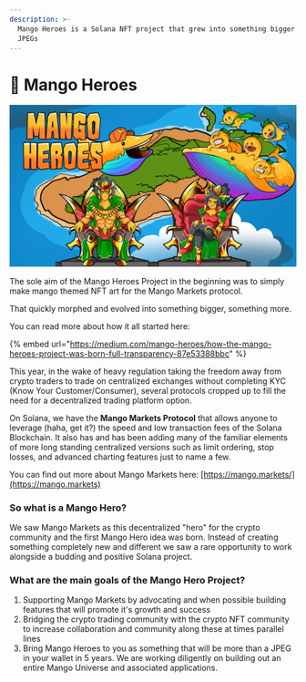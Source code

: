```yaml
---
description: >-
  Mango Heroes is a Solana NFT project that grew into something bigger than just
  JPEGs
---
```


# 🥭 Mango Heroes

![](<.gitbook/assets/Untitled (1920 x 1080 px) (1).png>)

The sole aim of the Mango Heroes Project in the beginning was to simply make mango themed NFT art for the Mango Markets protocol.&#x20;

That quickly morphed and evolved into something bigger, something more.

&#x20;You can read more about how it all started here:

{% embed url="https://medium.com/mango-heroes/how-the-mango-heroes-project-was-born-full-transparency-87e53388bbc" %}

This year, in the wake of heavy regulation taking the freedom away from crypto traders to trade on centralized exchanges without completing KYC (Know Your Customer/Consumer), several protocols cropped up to fill the need for a decentralized trading platform option.

On Solana, we have the **Mango Markets Protocol** that allows anyone to leverage (haha, get it?) the speed and low transaction fees of the Solana Blockchain. It also has and has been adding many of the familiar elements of more long standing centralized versions such as limit ordering, stop losses, and advanced charting features just to name a few.

You can find out more about Mango Markets here: [https://mango.markets/](https://mango.markets)

### So what is a Mango Hero?

We saw Mango Markets as this decentralized "hero" for the crypto community and the first Mango Hero idea was born. Instead of creating something completely new and different we saw a rare opportunity to work alongside a budding and positive Solana project.&#x20;

### What are the main goals of the Mango Hero Project?

1. Supporting Mango Markets by advocating and when possible building features that will promote it's growth and success
2. Bridging the crypto trading community with the crypto NFT community to increase collaboration and community along these at times parallel lines
3. Bring Mango Heroes to you as something that will be more than a JPEG in your wallet in 5 years. We are working diligently on building out an entire Mango Universe and associated applications.[\
   ](https://cdn.mee6.xyz/guild-images/885649688022351873/ab17e039cfd4b67f8419d56f5b3f2293dd09e7b034ee34a2cb9c4c28b800bb07.png)

